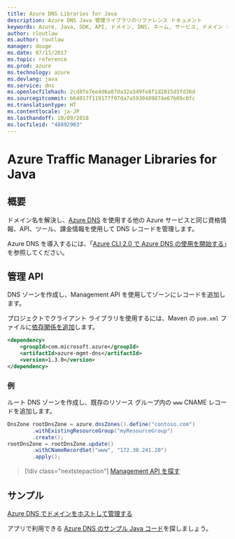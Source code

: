 ```yaml
---
title: Azure DNS Libraries for Java
description: Azure DNS Java 管理ライブラリのリファレンス ドキュメント
keywords: Azure, Java, SDK, API, ドメイン, DNS, ネーム, サービス, ドメイン ネーム サービス
author: rloutlaw
ms.author: routlaw
manager: douge
ms.date: 07/11/2017
ms.topic: reference
ms.prod: azure
ms.technology: azure
ms.devlang: java
ms.service: dns
ms.openlocfilehash: 2cd8fe7ee4d6a87da32a349fe8f1d2815d3fd36d
ms.sourcegitcommit: b64017f119177f97da7a5930489874e67b09c0fc
ms.translationtype: HT
ms.contentlocale: ja-JP
ms.lasthandoff: 10/09/2018
ms.locfileid: "48892903"
---
```

# <a name="azure-traffic-manager-libraries-for-java"></a>Azure Traffic Manager Libraries for Java

## <a name="overview"></a>概要

ドメイン名を解決し、[Azure DNS](/azure/dns/dns-overview) を使用する他の Azure サービスと同じ資格情報、API、ツール、課金情報を使用して DNS レコードを管理します。

Azure DNS を導入するには、「[Azure CLI 2.0 で Azure DNS の使用を開始する](/azure/dns/dns-getstarted-cli)」を参照してください。

## <a name="management-api"></a>管理 API

DNS ゾーンを作成し、Management API を使用してゾーンにレコードを追加します。

プロジェクトでクライアント ライブラリを使用するには、Maven の `pom.xml` ファイルに[依存関係を追加](https://maven.apache.org/guides/getting-started/index.html#How_do_I_use_external_dependencies)します。

```XML
<dependency>
    <groupId>com.microsoft.azure</groupId>
    <artifactId>azure-mgmt-dns</artifactId>
    <version>1.3.0</version>
</dependency>
```   

### <a name="example"></a>例

ルート DNS ゾーンを作成し、既存のリソース グループ内の `www` CNAME レコードを追加します。

```java
DnsZone rootDnsZone = azure.dnsZones().define("contoso.com")
        .withExistingResourceGroup("myResourceGroup")
        .create();
rootDnsZone = rootDnsZone.update()
        .withCNameRecordSet("www", "172.30.241.20")
        .apply();
```

> [!div class="nextstepaction"]
> [Management API を探す](/java/api/overview/azure/dns/management)

## <a name="samples"></a>サンプル

[Azure DNS でドメインをホストして管理する](https://github.com/Azure-Samples/dns-java-host-and-manage-your-domains)

アプリで利用できる [Azure DNS のサンプル Java コード](https://azure.microsoft.com/resources/samples/?platform=java&term=dns)を探しましょう。

<!---Loc Comment: Please, refer to conversation section to check the issue. Thanks.--->
